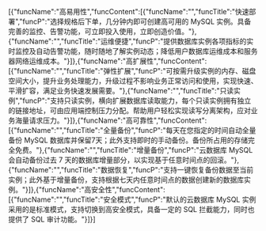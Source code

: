 [{"funcName":"高易用性","funcContent":[{"funcName":"","funcTitle":"快速部署","funcP":"选择规格后下单，几分钟内即可创建高可用的 MySQL 实例。具备完善的监控、告警功能，可立即投入使用，立即创造价值。"},{"funcName":"","funcTitle":"运维便捷","funcP":"提供数据库实例各项指标的实时监控及自动告警功能，随时随地了解实例动态；降低用户数据库运维成本和服务器网络运维成本。"}]},{"funcName":"高扩展性","funcContent":[{"funcName":"","funcTitle":"弹性扩展","funcP":"可按需升级实例的内存、磁盘空间大小，提升业务处理能力，升级过程不影响业务正常访问和使用，实现快速、平滑扩容，满足业务快速发展需要。"},{"funcName":"","funcTitle":"只读实例","funcP":"支持只读实例，横向扩展数据库读取能力，每个只读实例拥有独立的链接地址，可由应用端控制压力分配。帮助用户轻松实现读写分离架构，应对业务海量请求压力。"}]},{"funcName":"高可靠性","funcContent":[{"funcName":"","funcTitle":"全量备份","funcP":"每天在您指定的时间自动全量备份 MySQL 数据库并保留7天；此外支持即时的手动备份。备份所占用的存储完全免费。"},{"funcName":"","funcTitle":"增量备份","funcP":"云数据库 MySQL 会自动备份过去 7 天的数据库增量部分，以实现基于任意时间点的回滚。"},{"funcName":"","funcTitle":"数据恢复","funcP":"支持一键恢复备份数据至当前实例；此外基于增量备份，支持根据七天内任意时间点的数据创建新的数据库实例。"}]},{"funcName":"高安全性","funcContent":[{"funcName":"","funcTitle":"安全模式","funcP":"默认的云数据库 MySQL 实例采用的是标准模式，支持切换到高安全模式，具备一定的 SQL 拦截能力，同时也提供了 SQL 审计功能。"}]}]